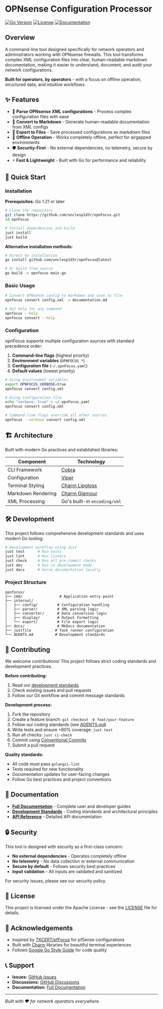 # OPNsense Configuration Processor

[![Go Version](https://img.shields.io/badge/go-1.21+-blue.svg)](https://golang.org)
[![License](https://img.shields.io/badge/license-Apache-green.svg)](LICENSE)
[![Documentation](https://img.shields.io/badge/docs-mkdocs-blue.svg)](https://github.com/unclesp1d3r/opnFocus/blob/main/docs/index.md)

## Overview

A command-line tool designed specifically for network operators and administrators working with OPNsense firewalls. This tool transforms complex XML configuration files into clear, human-readable markdown documentation, making it easier to understand, document, and audit your network configurations.

**Built for operators, by operators** - with a focus on offline operation, structured data, and intuitive workflows.

## ✨ Features

- 🔧 **Parse OPNsense XML configurations** - Process complex configuration files with ease
- 📝 **Convert to Markdown** - Generate human-readable documentation from XML configs
- 💾 **Export to Files** - Save processed configurations as markdown files
- 🔌 **Offline Operation** - Works completely offline, perfect for airgapped environments
- 🛡️ **Security-First** - No external dependencies, no telemetry, secure by design
- ⚡ **Fast & Lightweight** - Built with Go for performance and reliability

## 🚀 Quick Start

### Installation

**Prerequisites:** Go 1.21 or later

```bash
# Clone the repository
git clone https://github.com/unclesp1d3r/opnFocus.git
cd opnFocus

# Install dependencies and build
just install
just build
```

**Alternative installation methods:**

```bash
# Direct Go installation
go install github.com/unclesp1d3r/opnFocus@latest

# Or build from source
go build -o opnfocus main.go
```

### Basic Usage

```bash
# Convert OPNsense config to markdown and save to file
opnfocus convert config.xml -o documentation.md

# Get help for any command
opnfocus --help
opnfocus convert --help
```

### Configuration

opnFocus supports multiple configuration sources with standard precedence order:

1. **Command-line flags** (highest priority)
2. **Environment variables** (`OPNFOCUS_*`)
3. **Configuration file** (`~/.opnFocus.yaml`)
4. **Default values** (lowest priority)

```bash
# Using environment variables
export OPNFOCUS_VERBOSE=true
opnfocus convert config.xml

# Using configuration file
echo "verbose: true" > ~/.opnFocus.yaml
opnfocus convert config.xml

# Command-line flags override all other sources
opnfocus --verbose convert config.xml
```

## 🏗️ Architecture

Built with modern Go practices and established libraries:

| Component          | Technology                                                  |
| ------------------ | ----------------------------------------------------------- |
| CLI Framework      | [Cobra](https://github.com/spf13/cobra)                     |
| Configuration      | [Viper](https://github.com/spf13/viper)                     |
| Terminal Styling   | [Charm Lipgloss](https://github.com/charmbracelet/lipgloss) |
| Markdown Rendering | [Charm Glamour](https://github.com/charmbracelet/glamour)   |
| XML Processing     | Go's built-in `encoding/xml`                                |

## 🛠️ Development

This project follows comprehensive development standards and uses modern Go tooling:

```bash
# Development workflow using Just
just test      # Run tests
just lint      # Run linters
just check     # Run all pre-commit checks
just dev       # Run in development mode
just docs      # Serve documentation locally
```

### Project Structure

```text
opnfocus/
├── cmd/                 # Application entry point
├── internal/
│   ├── config/         # Configuration handling
│   ├── parser/         # XML parsing logic
│   ├── converter/      # Data conversion logic
│   ├── display/        # Output formatting
│   └── export/         # File export logic
├── docs/               # MkDocs documentation
├── justfile           # Task runner configuration
└── AGENTS.md          # Development standards
```

## 🤝 Contributing

We welcome contributions! This project follows strict coding standards and development practices.

**Before contributing:**

1. Read our [development standards](AGENTS.md)
2. Check existing issues and pull requests
3. Follow our Git workflow and commit message standards

**Development process:**

1. Fork the repository
2. Create a feature branch: `git checkout -b feat/your-feature`
3. Follow our coding standards (see [AGENTS.md](AGENTS.md))
4. Write tests and ensure >80% coverage: `just test`
5. Run all checks: `just ci-check`
6. Commit using [Conventional Commits](https://www.conventionalcommits.org/)
7. Submit a pull request

**Quality standards:**

- All code must pass `golangci-lint`
- Tests required for new functionality
- Documentation updates for user-facing changes
- Follow Go best practices and project conventions

## 📖 Documentation

- **[Full Documentation](https://github.com/unclesp1d3r/opnFocus/blob/main/docs/index.md)** - Complete user and developer guides
- **[Development Standards](AGENTS.md)** - Coding standards and architectural principles
- **[API Reference](docs/dev-guide/api.md)** - Detailed API documentation

## 🔒 Security

This tool is designed with security as a first-class concern:

- **No external dependencies** - Operates completely offline
- **No telemetry** - No data collection or external communication
- **Secure by default** - Follows security best practices
- **Input validation** - All inputs are validated and sanitized

For security issues, please see our security policy.

## 📄 License

This project is licensed under the Apache License - see the [LICENSE](LICENSE) file for details.

## 🙏 Acknowledgements

- Inspired by [TKCERT/pfFocus](https://github.com/TKCERT/pfFocus) for pfSense configurations
- Built with [Charm](https://charm.sh/) libraries for beautiful terminal experiences
- Follows [Google Go Style Guide](https://google.github.io/styleguide/go/) for code quality

## 📞 Support

- **Issues:** [GitHub Issues](https://github.com/unclesp1d3r/opnFocus/issues)
- **Discussions:** [GitHub Discussions](https://github.com/unclesp1d3r/opnFocus/discussions)
- **Documentation:** [Full Documentation](https://github.com/unclesp1d3r/opnFocus/blob/main/docs/index.md)

---

*Built with ❤️ for network operators everywhere.*
